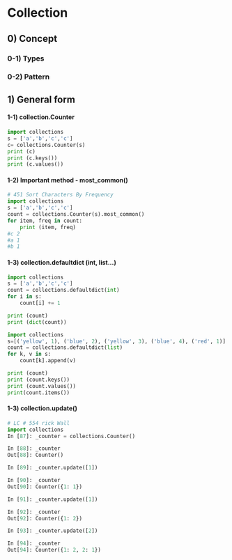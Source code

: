 # Collection 

## 0) Concept  

### 0-1) Types

### 0-2) Pattern

## 1) General form

#### 1-1) collection.Counter
```python
import collections
s = ['a','b','c','c']
c= collections.Counter(s)
print (c)
print (c.keys())
print (c.values())
```

#### 1-2) Important method - most_common()
```python
# 451 Sort Characters By Frequency
import collections
s = ['a','b','c','c']
count = collections.Counter(s).most_common()
for item, freq in count:
    print (item, freq)   
#c 2
#a 1
#b 1
```

#### 1-3) collection.defaultdict (int, list...)
```python
import collections
s = ['a','b','c','c']
count = collections.defaultdict(int)
for i in s:
    count[i] += 1 

print (count)
print (dict(count))
```

```python
import collections
s=[('yellow', 1), ('blue', 2), ('yellow', 3), ('blue', 4), ('red', 1)]
count = collections.defaultdict(list)
for k, v in s:
    count[k].append(v)

print (count)
print (count.keys())
print (count.values())
print(count.items())
```  

#### 1-3) collection.update()
```python
# LC # 554 rick Wall
import collections
In [87]: _counter = collections.Counter()

In [88]: _counter
Out[88]: Counter()

In [89]: _counter.update([1])

In [90]: _counter
Out[90]: Counter({1: 1})

In [91]: _counter.update([1])

In [92]: _counter
Out[92]: Counter({1: 2})

In [93]: _counter.update([2])

In [94]: _counter
Out[94]: Counter({1: 2, 2: 1})
```